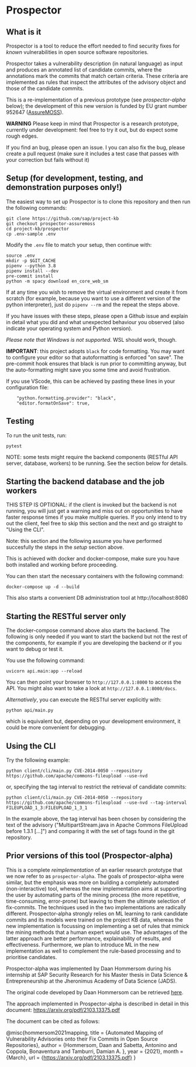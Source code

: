 # Prospector

## What is it
Prospector is a tool to reduce the effort needed to find security fixes for
*known* vulnerabilities in open source software repositories.

Prospector takes a vulnerability description (in natural language) as input and
produces an annotated list of candidate commits, where the annotations mark the
commits that match certain criteria. These criteria are implemented as rules
that inspect the attributes of the advisory object and those of the candidate
commits.

This is a re-implementation of a previous prototype (see *prospector-alpha*
below); the development of this new version is funded by EU grant number 952647
([AssureMOSS](https://assuremoss.eu/en/)).


**WARNING** Please keep in mind that Prospector is a research prototype,
currently under development: feel free to try it out, but do expect some rough
edges.

If you find an bug, please open an issue. I you can also fix the bug, please
create a pull request (make sure it includes a test case that passes with your
correction but fails without it)

## Setup (for development, testing, and demonstration purposes only!)

The easiest way to set up Prospector is to clone this repository and then run
the following commands:

```
git clone https://github.com/sap/project-kb
git checkout prospector-assuremoss
cd project-kb/prospector
cp .env-sample .env
```

Modify the `.env` file to match your setup, then continue with:

```
source .env
mkdir -p $GIT_CACHE
pipenv --python 3.8
pipenv install --dev
pre-commit install
python -m spacy download en_core_web_sm
```

If at any time you wish to remove the virtual environment and create it from scratch
(for example, because you want to use a different version of the python interpreter),
just do `pipenv --rm` and the repeat the steps above.

If you have issues with these steps, please open a Github issue and
explain in detail what you did and what unexpected behaviour you observed
(also indicate your operating system and Python version).

*Please note that Windows is not supported*. WSL should work, though.


**IMPORTANT**: this project adopts `black` for code formatting. You may want to configure
your editor so that autoformatting is enforced "on save". The pre-commit hook ensures that
black is run prior to committing anyway, but the auto-formatting might save you some time
and avoid frustration.

If you use VScode, this can be achieved by pasting these lines in your configuration file:

```
    "python.formatting.provider": "black",
    "editor.formatOnSave": true,
```

## Testing

To run the unit tests, run:

`pytest`

NOTE: some tests might require the backend components (RESTful API server, database, workers)
to be running. See the section below for details.


## Starting the backend database and the job workers

THIS STEP IS OPTIONAL: if the client is invoked but the backend is not running,
you will just get a warning and miss out on opportunities to have faster response times
if you make multiple queries. If you only intend to try out the client, feel free to skip
this section and the next and go straight to "Using the CLI".

Note: this section and the following assume you have performed succesfully the
steps in the *setup* section above.

This is achieved with docker and docker-compose, make sure you have both installed
and working before proceeding.

You can then start the necessary containers with the following command:

`docker-compose up -d --build`

This also starts a convenient DB administration tool at http://localhost:8080


## Starting the RESTful server only

The docker-compose command above also starts the backend. The following is only
needed if you want to start the backend but not the rest of the components, for example
if you are developing the backend or if you want to debug or test it.

You use the following command:

`uvicorn api.main:app --reload`

You can then point your browser to `http://127.0.0.1:8000` to access the API.
You might also want to take a look at `http://127.0.0.1:8000/docs`.

*Alternatively*, you can execute the RESTful server explicitly with:

`python api/main.py`

which is equivalent but, depending on your development environment, it could be
more convenient for debugging.

## Using the CLI

Try the following example:

`python client/cli/main.py CVE-2014-0050 --repository https://github.com/apache/commons-fileupload --use-nvd`

or, specifying the tag interval to restrict the retrieval of candidate commits:

`python client/cli/main.py CVE-2014-0050 --repository https://github.com/apache/commons-fileupload --use-nvd --tag-interval FILEUPLOAD_1_3:FILEUPLOAD_1_3_1`

In the example above, the tag interval has been chosen by considering the text
of the advisory ("MultipartStream.java in Apache Commons FileUpload before 1.3.1
[...]") and comparing it with the set of tags found  in the git repository.




## Prior versions of this tool (Prospector-alpha)

This is a complete *reimplementation* of an earlier research prototype that we
now refer to as `prospector-alpha`. The goals of prospector-alpha were similar,
but the emphasis was more on building a completely automated (non-interactive)
tool, whereas the new implementation aims at supporting the user by automating
parts of the mining process (the more repetitive, time-consuming, error-prone)
but leaving to them the ultimate selection of fix-commits. The techniques used
in the two implementations are radically different. Prospector-alpha strongly
relies on ML learning to rank candidate commits and its models were trained on
the project KB data, whereas the new implementation is focussing on implementing
a set of rules that mimick the mining methods that a human expert would use. The
advantages of the latter approach are better performance, explainability of
results, and effectiveness. Furthermore, we plan to introduce ML in the new
implementation as well to complement the rule-based processing and to prioritise
candidates.

Prospector-alpha was implemented by Daan Hommersom during his internship at SAP
Security Research for his Master thesis in Data Science & Entrepreneurship at
the Jheronimus Academy of Data Science (JADS).

The original code developed by Daan Hommersom can be retrieved
[here](https://github.com/SAP/project-kb/tree/DAAN_HOMMERSOM_THESIS/prospector).


The approach implemented in Prospector-alpha is described in detail in this
document: https://arxiv.org/pdf/2103.13375.pdf

The document can be cited as follows:

@misc{hommersom2021mapping,
    title = {Automated Mapping of Vulnerability Advisories onto their Fix Commits in Open Source Repositories},
    author = {Hommersom, Daan and
    Sabetta, Antonino and
    Coppola, Bonaventura and
    Tamburri, Damian A. },
    year = {2021},
    month = {March},
    url = {https://arxiv.org/pdf/2103.13375.pdf}
}
